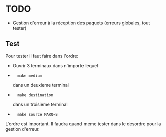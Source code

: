 # TODO

- Gestion d'erreur à la réception des paquets (erreurs globales, tout tester)


## Test

Pour tester il faut faire dans l'ordre:

- Ouvrir 3 terminaux
	dans n'importe lequel
-		make medium
	dans un deuxieme terminal
-		make destination
	dans un troisieme terminal
-		make source MARQ=S


L'ordre est important. Il faudra quand meme tester dans le desordre pour la gestion d'erreur.